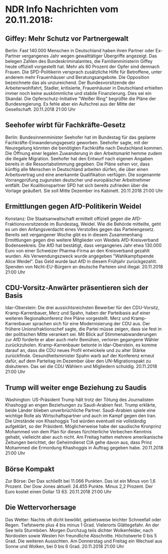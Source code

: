 # NDR Info Nachrichten vom 20.11.2018:


## Giffey: Mehr Schutz vor Partnergewalt
Berlin:	Fast 140.000 Menschen in Deutschland haben ihren Partner oder Ex-Partner vergangenes Jahr wegen gewalttätiger Übergriffe angezeigt. Das belegen Zahlen des Bundeskriminalamtes, die Familienministerin Giffey heute offiziell vorgestellt hat. Mehr als 80 Prozent der Opfer sind demnach Frauen. Die SPD-Politikerin versprach zusätzliche Hilfe für Betroffene, unter anderem mehr Frauenhäuser und Beratungsangebote. Die Opposition bezeichnete das als unzureichend. Der Bundesvorsitzende der Arbeiterwohlfahrt, Stadler, kritisierte, Frauenhäuser in Deutschland erhielten immer noch keine auskömmliche und stabile Finanzierung. Dies sei ein Skandal. Die Opferschutz-Initiative "Weißer Ring" begrüßte die Pläne der Bundesregierung. Es fehle aber ein Aufschrei aus der Mitte der Gesellschaft. 20.11.2018 21:00 Uhr 

## Seehofer wirbt für Fachkräfte-Gesetz
Berlin:	Bundesinnenminister Seehofer hat im Bundestag für das geplante Fachkräfte-Einwanderungsgesetz geworben. Seehofer sagte, mit der Neuregelung könnten die benötigten Fachkräfte nach Deutschland kommen. Die Öffnung einer legalen Zuwanderung in den Arbeitsmarkt hemme zudem die illegale Migration. Seehofer hat den Entwurf nach eigenen Angaben bereits in die Ressortabstimmung gegeben. Die Pläne sehen vor, dass künftig alle Menschen in Deutschland arbeiten dürfen, die über einen Arbeitsvertrag und eine anerkannte Qualifikation verfügen. Die sogenannte Vorrangprüfung zugunsten deutscher und europäischer Arbeitnehmer entfällt. Der Koalitionspartner SPD hat sich bereits zufrieden über die Vorlage geäußert. Sie soll Mitte Dezember ins Kabinett. 20.11.2018 21:00 Uhr 

## Ermittlungen gegen AfD-Politikerin Weidel
Konstanz: Die Staatsanwaltschaft ermittelt offiziell gegen die AfD-Fraktionsvorsitzende im Bundestag, Weidel. Wie die Behörde mitteilte, geht es um den Anfangsverdacht eines Verstoßes gegen das Parteiengesetz. Bereits seit vergangener Woche gibt es in diesem Zusammenhang Ermittlungen gegen drei weitere Mitglieder von Weidels AfD-Kreisverband Bodenseekreis. Die AfD hat bestätigt, dass vergangenes Jahr etwa 130.000 Euro von einer Schweizer Pharma-Firma an den Kreisverband gezahlt wurden. Als Verwendungszweck wurde angegeben "Wahlkampfspende Alice Weidel". Das Geld wurde laut AfD in diesem Frühjahr zurückgezahlt. Spenden von Nicht-EU-Bürgern an deutsche Parteien sind illegal. 20.11.2018 21:00 Uhr 

## CDU-Vorsitz-Anwärter präsentieren sich der Basis
Idar-Oberstein: Die drei aussichtsreichsten Bewerber für den CDU-Vorsitz, Kramp-Karrenbauer, Merz und Spahn, haben der Parteibasis auf einer weiteren Regionalkonferenz ihre Pläne vorgestellt. Merz und Kramp-Karrenbauer sprachen sich für eine Modernisierung der CDU aus. Der frühere Unionsfraktionschef sagte, die Partei müsse zeigen, dass sie fest in der politischen Mitte verankert sei. Mit Blick auf Stimmenabwanderungen zur AfD forderte er aber auch mehr Bemühen, verloren gegangene Wähler zurückzuholen. Kramp-Karrenbauer betonte in Idar-Oberstein, es komme darauf an, dass die CDU neues Profil entwickele und zu alter Stärke zurückfinde. Gesundheitsminister Spahn warb auf der Konferenz erneut dafür, auf dem Parteitag im Dezember über den UN-Migrationspakt zu diskutieren. Das sei die CDU Wählern und Migliedern schuldig. 20.11.2018 21:00 Uhr 

## Trump will weiter enge Beziehung zu Saudis
Washington: US-Präsident Trump hält trotz der Tötung des Journalisten Khashoggi an engen Beziehungen zu Saudi-Arabien fest. Trump erklärte, beide Länder blieben unverbrüchliche Partner. Saudi-Arabien spiele eine wichtige Rolle als Wirtschaftspartner und auch im Kampf gegen den Iran. Die Umstände von Khashoggis Tod würden eventuell nie vollständig aufgeklärt, so der Präsident. Möglicherweise habe der saudische Kronprinz Mohammed von dem Plan für dieses fürchterliche Verbechen Kenntnis gehabt, vielleicht aber auch nicht. Am Freitag hatten mehrere amerikanische Zeitungen berichtet, der Geheimdienst CIA gehe davon aus, dass Prinz Mohammed die Ermordung Khashoggis in Auftrag gegeben habe. 20.11.2018 21:00 Uhr 

## Börse Kompakt
Zur Börse: Der Dax schließt bei 11.066 Punkten. Das ist ein Minus von 1,6 Prozent. Der Dow Jones aktuell: 24.455 Punkte. Minus 2,2 Prozent. Der Euro kostet einen Dollar 13 63. 20.11.2018 21:00 Uhr 

## Die Wettervorhersage
Das Wetter:
Nachts oft dicht bewölkt, gebietsweise leichter Schneefall oder Regen. Tiefstwerte plus 4 bis minus 1 Grad. Vielerorts Glättegefahr. An der See teils Sturmböen. Morgen Durchzug teils dichter Wolkenfelder, nach Nordosten sowie Westen hin freundliche Abschnitte. Höchstwerte 0 bis 5 Grad. Die weiteren Aussichten. Am Donnerstag und Freitag ein Wechsel aus Sonne und Wolken, bei 0 bis 6 Grad. 20.11.2018 21:00 Uhr 
